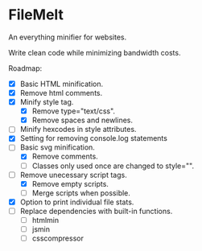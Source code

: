 # FileMelt
An everything minifier for websites.

Write clean code while minimizing bandwidth costs.

Roadmap:
- [x] Basic HTML minification.
- [x] Remove html comments.
- [x] Minify style tag.
    - [x] Remove type="text/css".
    - [x] Remove spaces and newlines.
- [ ] Minify hexcodes in style attributes.
- [x] Setting for removing console.log statements
- [ ] Basic svg minification.
    - [x] Remove comments.
    - [ ] Classes only used once are changed to style="".
- [ ] Remove unecessary script tags.
    - [x] Remove empty scripts.
    - [ ] Merge scripts when possible.
- [x] Option to print individual file stats.
- [ ] Replace dependencies with built-in functions.
    - [ ] htmlmin
    - [ ] jsmin
    - [ ] csscompressor